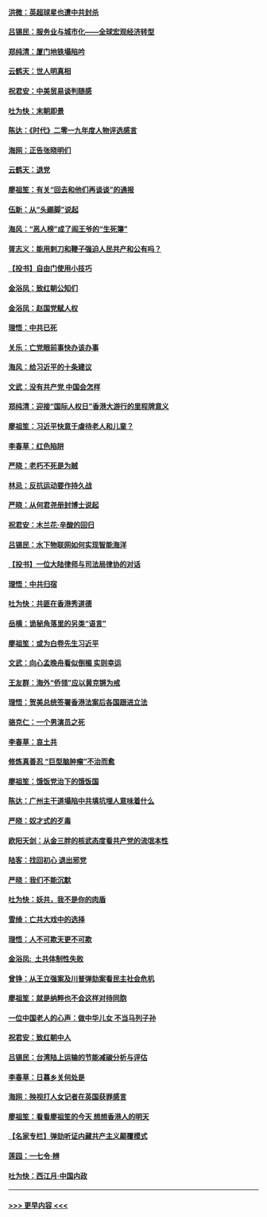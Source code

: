 #### [洪微：英超球星也遭中共封杀](../pages/nsc993/n11727243.md?t=12172333) 
#### [吕锡民：服务业与城市化——全球宏观经济转型](../pages/nsc993/n11725845.md?t=12172333) 
#### [郑纯清：厦门地铁塌陷吟](../pages/nsc993/n11725813.md?t=12172333) 
#### [云鹤天：世人明真相](../pages/nsc993/n11725621.md?t=12172333) 
#### [祝君安：中美贸易谈判随感](../pages/nsc993/n11725609.md?t=12172333) 
#### [吐为快：末朝即景](../pages/nsc993/n11723365.md?t=12172333) 
#### [陈达：《时代》二零一九年度人物评选感言](../pages/nsc993/n11723337.md?t=12172333) 
#### [海网：正告张晓明们](../pages/nsc993/n11723228.md?t=12172333) 
#### [云鹤天：退党](../pages/nsc993/n11723056.md?t=12172333) 
#### [廖祖笙：有关“回去和他们再谈谈”的通报](../pages/nsc993/n11722442.md?t=12172333) 
#### [伍新：从“头踢脚”说起](../pages/nsc993/n11722429.md?t=12172333) 
#### [海风：“恶人榜”成了阎王爷的“生死簿”](../pages/nsc993/n11722272.md?t=12172333) 
#### [胥志义：能用剌刀和鞭子强迫人民共产和公有吗？](../pages/nsc993/n11720569.md?t=12172333) 
#### [【投书】自由门使用小技巧](../pages/nsc993/n11720180.md?t=12172333) 
#### [金浴凤：致红朝公知们](../pages/nsc993/n11720563.md?t=12172333) 
#### [金浴凤：赵国党赋人权](../pages/nsc993/n11720533.md?t=12172333) 
#### [理悟：中共已死](../pages/nsc993/n11720233.md?t=12172333) 
#### [关乐：亡党眼前事快办该办事](../pages/nsc993/n11719160.md?t=12172333) 
#### [海风：给习近平的十条建议](../pages/nsc993/n11717616.md?t=12172333) 
#### [文武：没有共产党 中国会怎样](../pages/nsc993/n11717584.md?t=12172333) 
#### [郑纯清：迎接“国际人权日”香港大游行的里程牌意义](../pages/nsc993/n11717417.md?t=12172333) 
#### [廖祖笙：习近平快意于虐待老人和儿童？](../pages/nsc993/n11715313.md?t=12172333) 
#### [李春草：红色陷阱](../pages/nsc993/n11715029.md?t=12172333) 
#### [严晓：老朽不死是为贼](../pages/nsc993/n11712910.md?t=12172333) 
#### [林忌：反抗运动要作持久战](../pages/nsc993/n11712623.md?t=12172333) 
#### [严晓：从何君尧册封博士说起](../pages/nsc993/n11712465.md?t=12172333) 
#### [祝君安：木兰花·辛酸的回归](../pages/nsc993/n11712381.md?t=12172333) 
#### [吕锡民：水下物联网如何实现智能海洋](../pages/nsc993/n11711158.md?t=12172333) 
#### [【投书】一位大陆律师与司法局律协的对话](../pages/nsc993/n11709675.md?t=12172333) 
#### [理悟：中共归宿](../pages/nsc993/n11710059.md?t=12172333) 
#### [吐为快：共匪在香港秀道德](../pages/nsc993/n11709979.md?t=12172333) 
#### [岳横：诡秘角落里的另类“语言”](../pages/nsc993/n11709792.md?t=12172333) 
#### [廖祖笙：或为白卷先生习近平](../pages/nsc993/n11708330.md?t=12172333) 
#### [文武：向心孟晚舟看似倒楣 实则幸运](../pages/nsc993/n11708236.md?t=12172333) 
#### [王友群：海外“侨领”应以黄克锵为戒](../pages/nsc993/n11706176.md?t=12172333) 
#### [理悟：贺美总统签署香港法案后各国跟进立法](../pages/nsc993/n11706853.md?t=12172333) 
#### [骆克仁：一个男演员之死](../pages/nsc993/n11706677.md?t=12172333) 
#### [李春草：哀土共](../pages/nsc993/n11706255.md?t=12172333) 
#### [修炼真善忍 “巨型脑肿瘤”不治而愈](../pages/nsc993/n11705340.md?t=12172333) 
#### [廖祖笙：饿饭党治下的饿饭国](../pages/nsc993/n11705085.md?t=12172333) 
#### [陈达：广州主干道塌陷中共填坑埋人意味着什么](../pages/nsc993/n11705046.md?t=12172333) 
#### [严晓：奴才式的歹毒](../pages/nsc993/n11704826.md?t=12172333) 
#### [欧阳天剑：从金三胖的核武态度看共产党的流氓本性](../pages/nsc993/n11702238.md?t=12172333) 
#### [陆客：找回初心 退出邪党](../pages/nsc993/n11702213.md?t=12172333) 
#### [严晓：我们不能沉默](../pages/nsc993/n11702110.md?t=12172333) 
#### [吐为快：妖共，我不是你的肉盾](../pages/nsc993/n11701366.md?t=12172333) 
#### [雪绮：亡共大戏中的选择](../pages/nsc993/n11699922.md?t=12172333) 
#### [理悟：人不可欺天更不可欺](../pages/nsc993/n11699657.md?t=12172333) 
#### [金浴凤:  土共体制性失败](../pages/nsc993/n11699361.md?t=12172333) 
#### [曾铮：从王立强案及川普弹劾案看民主社会危机](../pages/nsc993/n11699318.md?t=12172333) 
#### [廖祖笙：就是纳粹也不会这样对待同胞](../pages/nsc993/n11697658.md?t=12172333) 
#### [一位中国老人的心声：做中华儿女 不当马列子孙](../pages/nsc993/n11697525.md?t=12172333) 
#### [祝君安：致红朝中人](../pages/nsc993/n11697518.md?t=12172333) 
#### [吕锡民：台湾陆上运输的节能减碳分析与评估](../pages/nsc993/n11694983.md?t=12172333) 
#### [李春草：日暮乡关何处是](../pages/nsc993/n11694805.md?t=12172333) 
#### [海网：殃视打人女记者在英国获罪感言](../pages/nsc993/n11693832.md?t=12172333) 
#### [廖祖笙：看看廖祖笙的今天 想想香港人的明天](../pages/nsc993/n11693707.md?t=12172333) 
#### [【名家专栏】弹劾听证内藏共产主义颠覆模式](../pages/nsc993/n11693563.md?t=12172333) 
#### [莲园：一七令‧辨](../pages/nsc993/n11692558.md?t=12172333) 
#### [吐为快：西江月·中国内政](../pages/nsc993/n11692071.md?t=12172333) 

----
#### [ >>> 更早内容 <<< ](../indexes/nsc993-earlier.md)
